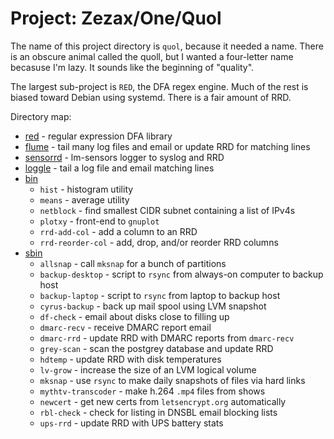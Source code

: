 # Project: Zezax/One/Quol

The name of this project directory is `quol`, because it needed a name.
There is an obscure animal called the quoll,
but I wanted a four-letter name becasuse I'm lazy.
It sounds like the beginning of "quality".

The largest sub-project is `RED`, the DFA regex engine.
Much of the rest is biased toward Debian using systemd.
There is a fair amount of RRD.

Directory map:

- [red](red/) - regular expression DFA library
- [flume](flume/) - tail many log files and email or update RRD for matching lines
- [sensorrd](quol/sensorrd/) - lm-sensors logger to syslog and RRD
- [loggle](loggle/) - tail a log file and email matching lines
- [bin](bin/)
  - `hist` - histogram utility
  - `means` - average utility
  - `netblock` - find smallest CIDR subnet containing a list of IPv4s
  - `plotxy` - front-end to `gnuplot`
  - `rrd-add-col` - add a column to an RRD
  - `rrd-reorder-col` - add, drop, and/or reorder RRD columns
- [sbin](sbin/)
  - `allsnap` - call `mksnap` for a bunch of partitions
  - `backup-desktop` - script to `rsync` from always-on computer to backup host
  - `backup-laptop` - script to `rsync` from laptop to backup host
  - `cyrus-backup` - back up mail spool using LVM snapshot
  - `df-check` - email about disks close to filling up
  - `dmarc-recv` - receive DMARC report email
  - `dmarc-rrd` - update RRD with DMARC reports from `dmarc-recv`
  - `grey-scan` - scan the postgrey database and update RRD
  - `hdtemp` - update RRD with disk temperatures
  - `lv-grow` - increase the size of an LVM logical volume
  - `mksnap` - use `rsync` to make daily snapshots of files via hard links
  - `mythtv-transcoder` - make h.264 `.mp4` files from shows
  - `newcert` - get new certs from `letsencrypt.org` automatically
  - `rbl-check` - check for listing in DNSBL email blocking lists
  - `ups-rrd` - update RRD with UPS battery stats
